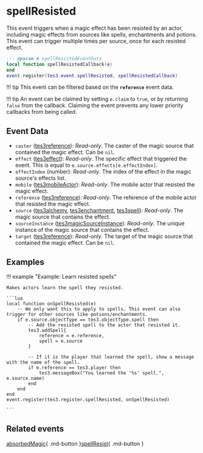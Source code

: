 # spellResisted
<div class="search_terms" style="display: none">spellresisted</div>

<!---
	This file is autogenerated. Do not edit this file manually. Your changes will be ignored.
	More information: https://github.com/MWSE/MWSE/tree/master/docs
-->

This event triggers when a magic effect has been resisted by an actor, including magic effects from sources like spells, enchantments and potions. This event can trigger multiple times per source, once for each resisted effect.

```lua
--- @param e spellResistedEventData
local function spellResistedCallback(e)
end
event.register(tes3.event.spellResisted, spellResistedCallback)
```

!!! tip
	This event can be filtered based on the **`reference`** event data.

!!! tip
	An event can be claimed by setting `e.claim` to `true`, or by returning `false` from the callback. Claiming the event prevents any lower priority callbacks from being called.

## Event Data

* `caster` ([tes3reference](../types/tes3reference.md)): *Read-only*. The caster of the magic source that contained the magic effect. Can be `nil`.
* `effect` ([tes3effect](../types/tes3effect.md)): *Read-only*. The specific effect that triggered the event. This is equal to `e.source.effects[e.effectIndex]`.
* `effectIndex` (number): *Read-only*. The index of the effect in the magic source's effects list.
* `mobile` ([tes3mobileActor](../types/tes3mobileActor.md)): *Read-only*. The mobile actor that resisted the magic effect.
* `reference` ([tes3reference](../types/tes3reference.md)): *Read-only*. The reference of the mobile actor that resisted the magic effect.
* `source` ([tes3alchemy](../types/tes3alchemy.md), [tes3enchantment](../types/tes3enchantment.md), [tes3spell](../types/tes3spell.md)): *Read-only*. The magic source that contains the effect.
* `sourceInstance` ([tes3magicSourceInstance](../types/tes3magicSourceInstance.md)): *Read-only*. The unique instance of the magic source that contains the effect.
* `target` ([tes3reference](../types/tes3reference.md)): *Read-only*. The target of the magic source that contained the magic effect. Can be `nil`.

## Examples

!!! example "Example: Learn resisted spells"

	Makes actors learn the spell they resisted.

	```lua
	local function onSpellResisted(e)
		-- We only want this to apply to spells. This event can also trigger for other sources like potions/enchantments.
		if e.source.objectType == tes3.objectType.spell then
			-- Add the resisted spell to the actor that resisted it.
			tes3.addSpell{
				reference = e.reference,
				spell = e.source
			}
	
			-- If it is the player that learned the spell, show a message with the name of the spell.
			if e.reference == tes3.player then
				tes3.messageBox("You learned the '%s' spell.", e.source.name)
			end
		end
	end
	event.register(tes3.register.spellResisted, onSpellResisted)

	```


## Related events

[absorbedMagic](./absorbedMagic.md){ .md-button }[spellResist](./spellResist.md){ .md-button }

